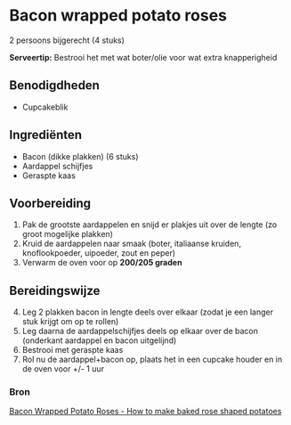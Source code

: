 # Bacon wrapped potato roses

2 persoons bijgerecht (4 stuks)

**Serveertip:** Bestrooi het met wat boter/olie voor wat extra knapperigheid

## Benodigdheden

- Cupcakeblik

## Ingrediënten

- Bacon (dikke plakken) (6 stuks)
- Aardappel schijfjes
- Geraspte kaas

## Voorbereiding

1. Pak de grootste aardappelen en snijd er plakjes uit over de lengte (zo groot mogelijke plakken)
2. Kruid de aardappelen naar smaak (boter, italiaanse kruiden, knoflookpoeder, uipoeder, zout en peper)
3. Verwarm de oven voor op **200/205 graden**

## Bereidingswijze

4. Leg 2 plakken bacon in lengte deels over elkaar (zodat je een langer stuk krijgt om op te rollen)
5. Leg daarna de aardappelschijfjes deels op elkaar over de bacon (onderkant aardappel en bacon uitgelijnd)
6. Bestrooi met geraspte kaas
7. Rol nu de aardappel+bacon op, plaats het in een cupcake houder en in de oven voor +/- 1 uur

### Bron

[Bacon Wrapped Potato Roses - How to make baked rose shaped potatoes](https://www.youtube.com/watch?v=GOuR7z00CQ8)